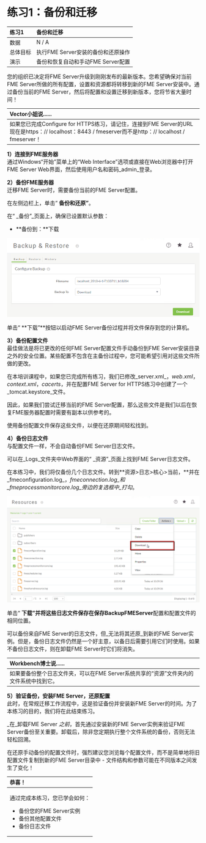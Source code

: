 # 练习1：备份和迁移

|  练习1 |  备份和迁移 |
| :--- | :--- |
| 数据 | N / A |
| 总体目标 | 执行FME Server安装的备份和还原操作 |
| 演示 | 备份和恢复自动和手动FME Server配置 |

您的组织已决定将FME Server升级到刚刚发布的最新版本。您希望确保对当前FME Server所做的所有配置，设置和资源都将转移到新的FME Server安装中。通过备份当前的FME Server，然后将配置和设置迁移到新版本，您将节省大量时间！

|  Vector小姐说...... |
| :--- |
|  如果您已完成Configure for HTTPS练习，请记住，连接到FME Server的URL现在是https：// localhost：8443 / fmeserver而不是http：// localhost / fmeserver！ |

  
**1）连接到FME服务器**  
 通过Windows“开始”菜单上的“Web Interface”选项或直接在Web浏览器中打开FME Server Web界面，然后使用用户名和密码_admin_登录。

  
**2）备份FME服务器**  
 迁移FME Server时，需要备份当前的FME Server配置。

在左侧边栏上，单击“ **备份和还原”**。

在“ _备份”_页面上，确保已设置默认参数：

* **备份到：**下载

[![](../.gitbook/assets/6.401.backupfile.png)](https://github.com/xuhengxx/FMETraining-1/tree/c60c1e291fd9e762b26517c54e4fd7ea9f748055/ServerAdmin6Migration/Images/6.401.BackupFile.png)

单击“ **下载”**按钮以启动FME Server备份过程并将文件保存到您的计算机。

  
**3）备份配置文件**  
最佳做法是将已更改的任何FME Server配置文件手动备份到FME Server安装目录之外的安全位置。某些配置不包含在主备份过程中，您可能希望引用对这些文件所做的更改。

在本培训课程中，如果您已完成所有练习，我们已修改_server.xml_，_web.xml_，_context.xml_，_cacerts_，并在配置FME Server for HTTPS练习中创建了一个_tomcat.keystore_文件。

因此，如果我们尝试迁移当前的FME Server配置，那么这些文件是我们以后在恢复FME服务器配置时需要有副本以供参考的。

使用备份配置文件保存这些文件，以便在还原期间轻松找到。

  
**4）备份日志文件**  
与配置文件一样，不会自动备份FME Server日志文件。

可以在_Logs_文件夹中Web界面的“ _资源”_页面上找到FME Server日志文件。

在本练习中，我们将仅备份几个日志文件。转到**资源&gt;日志&gt;核心&gt;当前，**并在_fmeconfiguration.log_，_fmeconnection.log_和_fmeprocessmonitorcore.log_旁边的复选框中_打勾_。

[![](../.gitbook/assets/6.402.selectlogfiles.png)](https://github.com/xuhengxx/FMETraining-1/tree/c60c1e291fd9e762b26517c54e4fd7ea9f748055/ServerAdmin6Migration/Images/6.402.SelectLogFiles.png)

单击“ **下载”**并将这些日志文件保存在保存**BackupFMEServer**配置和配置文件的相同位置。

可以备份来自FME Server的日志文件，但_无法将其还原_到新的FME Server实例。但是，备份日志文件仍然是一个好主意，以备日后需要引用它们时使用。如果不备份日志文件，则在卸载FME Server时它们将消失。

|  Workbench博士说...... |
| :--- |
|  如果要备份整个日志文件夹，可以在FME Server系统共享的“资源”文件夹内的文件系统中找到它。 |

  
**5）验证备份，安装FME Server，还原配置**  
此时，在常规迁移工作流程中，这是验证备份并安装新FME Server的时间。为了本练习的目的，我们将在此结束练习。

_在_卸载FME Server _之前_，首先通过安装新的FME Server实例来验证FME Server备份至关重要。卸载后，除非您定期执行整个文件系统的备份，否则无法轻松回溯。

在还原手动备份的配置文件时，强烈建议您浏览每个配置文件，而不是简单地将旧配置文件复制到新的FME Server目录中 - 文件结构和参数可能在不同版本之间发生了变化！

<table>
  <thead>
    <tr>
      <th style="text-align:left">恭喜！</th>
    </tr>
  </thead>
  <tbody>
    <tr>
      <td style="text-align:left">
        <p>通过完成本练习，您已学会如何：
          <br />
        </p>
        <ul>
          <li>备份您的FME Server实例</li>
          <li>备份其他配置文件</li>
          <li>备份日志文件</li>
        </ul>
      </td>
    </tr>
  </tbody>
</table>
